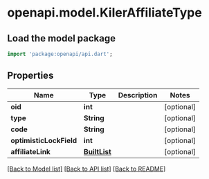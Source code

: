 # openapi.model.KilerAffiliateType

## Load the model package
```dart
import 'package:openapi/api.dart';
```

## Properties
Name | Type | Description | Notes
------------ | ------------- | ------------- | -------------
**oid** | **int** |  | [optional] 
**type** | **String** |  | [optional] 
**code** | **String** |  | [optional] 
**optimisticLockField** | **int** |  | [optional] 
**affiliateLink** | [**BuiltList<KilerAffiliateLink>**](KilerAffiliateLink.md) |  | [optional] 

[[Back to Model list]](../README.md#documentation-for-models) [[Back to API list]](../README.md#documentation-for-api-endpoints) [[Back to README]](../README.md)


